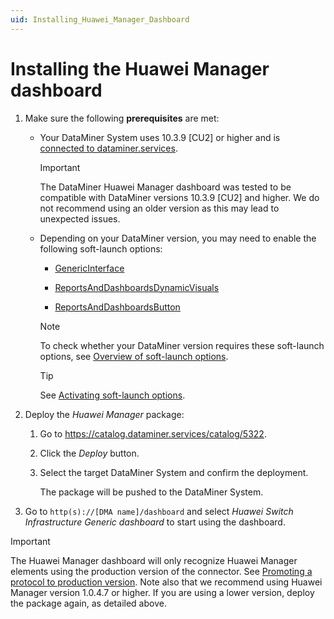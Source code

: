 ```yaml
---
uid: Installing_Huawei_Manager_Dashboard
---
```


# Installing the Huawei Manager dashboard

1. Make sure the following **prerequisites** are met:

   - Your DataMiner System uses 10.3.9 [CU2] or higher and is [connected to dataminer.services](xref:Connecting_your_DataMiner_System_to_the_cloud).

     > [!IMPORTANT]
     > The DataMiner Huawei Manager dashboard was tested to be compatible with DataMiner versions 10.3.9 [CU2] and higher. We do not recommend using an older version as this may lead to unexpected issues.

   - Depending on your DataMiner version, you may need to enable the following soft-launch options:

     - [GenericInterface](xref:Overview_of_Soft_Launch_Options#genericinterface)

     - [ReportsAndDashboardsDynamicVisuals](xref:Overview_of_Soft_Launch_Options#reportsanddashboardsdynamicvisuals)

     - [ReportsAndDashboardsButton](xref:Overview_of_Soft_Launch_Options#reportsanddashboardsbutton)

     > [!NOTE]
     > To check whether your DataMiner version requires these soft-launch options, see [Overview of soft-launch options](xref:Overview_of_Soft_Launch_Options).

     > [!TIP]
     > See [Activating soft-launch options](xref:Activating_Soft_Launch_Options).

1. Deploy the *Huawei Manager* package:

   1. Go to <https://catalog.dataminer.services/catalog/5322>.

   1. Click the *Deploy* button.

   1. Select the target DataMiner System and confirm the deployment.

      The package will be pushed to the DataMiner System.

1. Go to `http(s)://[DMA name]/dashboard` and select *Huawei Switch Infrastructure Generic dashboard* to start using the dashboard.

> [!IMPORTANT]
> The Huawei Manager dashboard will only recognize Huawei Manager elements using the production version of the connector. See [Promoting a protocol to production version](xref:Promoting_a_protocol_version_to_production_version). Note also that we recommend using Huawei Manager version 1.0.4.7 or higher. If you are using a lower version, deploy the package again, as detailed above.
